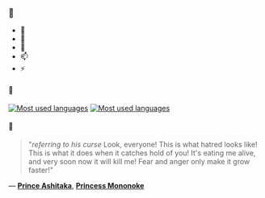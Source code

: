 ### 👋

- 🔭
- 🌱
- 💬
- 📫
- ⚡

#### 🧏

[![Most used languages](https://github-readme-stats-aynah.vercel.app/api/top-langs/?username=aynh&theme=solarized-dark&langs_count=6&layout=compact&hide_title=true)](https://github.com/anuraghazra/github-readme-stats#gh-dark-mode-only)
[![Most used languages](https://github-readme-stats-aynah.vercel.app/api/top-langs/?username=aynh&theme=solarized-light&langs_count=6&layout=compact&hide_title=true)](https://github.com/anuraghazra/github-readme-stats#gh-light-mode-only)

#### 💬

> "*referring to his curse* Look, everyone! This is what hatred looks like! This is what it does when it catches hold of you! It's eating me alive, and very soon now it will kill me! Fear and anger only make it grow faster!"

&mdash; [**Prince Ashitaka**](https://myanimelist.net/character.php?q=Prince%20Ashitaka&cat=character), [**Princess Mononoke**](https://myanimelist.net/search/all?q=Princess%20Mononoke&cat=all)
